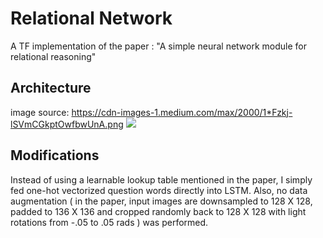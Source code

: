# Relational Network
A TF implementation of the paper : "A simple neural network module for relational reasoning"

## Architecture
image source: https://cdn-images-1.medium.com/max/2000/1*Fzkj-lSVmCGkptOwfbwUnA.png
![](https://cdn-images-1.medium.com/max/2000/1*Fzkj-lSVmCGkptOwfbwUnA.png)

## Modifications
Instead of using a learnable lookup table mentioned in the paper, I simply fed one-hot vectorized question words directly into LSTM.  Also, no data augmentation ( in the paper, input images are downsampled to 128 X 128, padded to 136 X 136 and cropped randomly back to 128 X 128 with light rotations from -.05 to .05 rads ) was performed.
